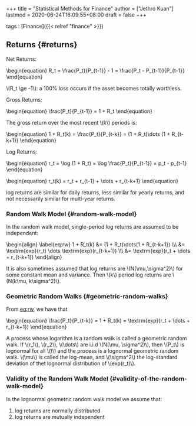 +++
title = "Statistical Methods for Finance"
author = ["Jethro Kuan"]
lastmod = 2020-06-24T16:09:55+08:00
draft = false
+++

tags
: [Finance]({{< relref "finance" >}})

## Returns {#returns}

Net Returns:

\begin{equation}
R_t = \frac{P_t}{P\_{t-1}} - 1 = \frac{P_t - P\_{t-1}}{P\_{t-1}}
\end{equation}

\\(R_t \ge -1\\): a 100% loss occurs if the asset becomes totally
worthless.

Gross Returns:

\begin{equation}
\frac{P_t}{P\_{t-1}} = 1 + R_t
\end{equation}

The gross return over the most recent \\(k\\) periods is:

\begin{equation}
1 + R_t(k) = \frac{P_t}{P\_{t-k}} = (1 + R_t)\dots (1 + R\_{t-k+1})
\end{equation}

Log Returns:

\begin{equation}
r_t = \log (1 + R_t) = \log \frac{P_t}{P\_{t-1}} = p_t - p\_{t-1}
\end{equation}

\begin{equation}
r_t(k) = r_t + r\_{t-1} + \dots + r\_{t-k+1}
\end{equation}

log returns are similar for daily returns, less similar for yearly
returns, and not necessarily similar for multi-year returns.

### Random Walk Model {#random-walk-model}

In the random walk model, single-period log returns are assumed to be
independent:

\begin{align} \label{eq:rw}
1 + R_t(k) &= (1 + R_t)\dots(1 + R\_{t-k+1}) \\\\\\
&= \textrm{exp}(r_t) \dots \textrm{exp}(r\_{t-k+1}) \\\\\\
&= \textrm{exp}(r_t + \dots + r\_{t-k+1})
\end{align}

It is also sometimes assumed that log returns are \\(N(\mu,\sigma^2)\\)
for some constant mean and variance. Then \\(k\\) period log returns are
\\(N(k\mu, k\sigma^2)\\).

### Geometric Random Walks {#geometric-random-walks}

From [eq:rw](#eq:rw), we have that

\begin{equation}
\frac{P_t}{P\_{t-k}} = 1 + R_t(k) = \textrm{exp}(r_t + \dots + r\_{t-k+1})
\end{equation}

A process whose logarithm is a random walk is called a geometric
random walk. If \\(r_1\\), \\(r_2\\), \\(\dots\\) are i.i.d \\(N(\mu, \sigma^2)\\),
then \\(P_t\\) is lognormal for all \\(t\\) and the process is a lognormal
geometric random walk. \\(\mu\\) is called the log-mean, and \\(\sigma^2\\)
the log-standard deviation of thet lognormal distribution of
\\(exp(r_t)\\).

### Validity of the Random Walk Model {#validity-of-the-random-walk-model}

In the lognormal geometric random walk model we assume that:

1.  log returns are normally distributed
2.  log returns are mutually independent
